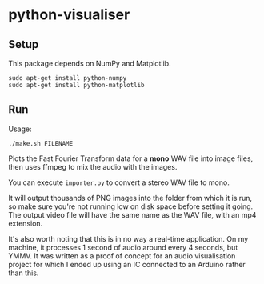 # python-visualiser

## Setup

This package depends on NumPy and Matplotlib.
```shell
sudo apt-get install python-numpy
sudo apt-get install python-matplotlib
```

## Run

Usage:
```shell
./make.sh FILENAME
```

Plots the Fast Fourier Transform data for a **mono** WAV file into image files, then uses ffmpeg to mix the audio with
the images.

You can execute `importer.py` to convert a stereo WAV file to mono.

It will output thousands of PNG images into the folder from which it is run, so make sure you're not running low on disk
space before setting it going. The output video file will have the same name as the WAV file, with an mp4 extension.

It's also worth noting that this is in no way a real-time application. On my machine, it processes 1 second of audio around
every 4 seconds, but YMMV. It was written as a proof of concept for an audio visualisation project for which I ended up using
an IC connected to an Arduino rather than this.
